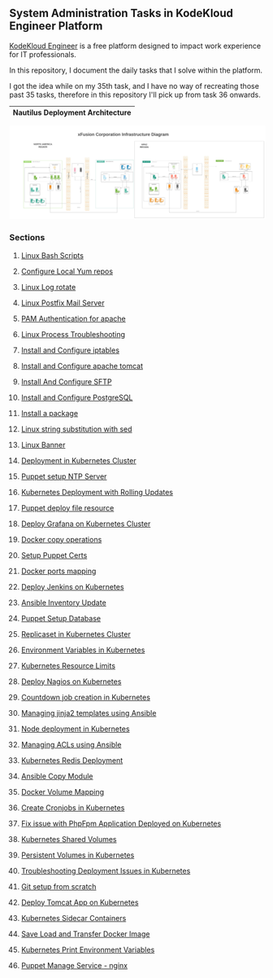 ## System Administration Tasks in KodeKloud Engineer Platform

 [KodeKloud Engineer](https://www.kodekloud-engineer.com/) is a free platform designed to impact work experience for IT professionals.

 In this repository, I document the daily tasks that I solve within the platform. 

 I got the idea while on my 35th task, and I have no way of recreating those past 35 tasks, therefore in this repository I'll pick up from task 36 onwards.

 Nautilus Deployment Architecture              |  
:-------------------------:|
![Nautilus Deployment Architecture](images/Nautilus_deployment_architecture.jpeg)

### Sections

1. [Linux Bash Scripts]( https://github.com/fred-juma/Kodekloud-Engineer-Tasks/tree/main/KodeKloud%20System%20Administrator/01.%20Linux%20Bash%20Scripts)


2. [Configure Local Yum repos](https://github.com/fred-juma/Kodekloud-System-Administrator/tree/main/KodeKloud%20System%20Administrator/02.%20Configure%20Local%20Yum%20repos)

3. [Linux Log rotate](https://github.com/fred-juma/Kodekloud-System-Administrator/tree/main/KodeKloud%20System%20Administrator/03.%20Linux%20LogRotate)

4. [Linux Postfix Mail Server](https://github.com/fred-juma/Kodekloud-System-Administrator/tree/main/KodeKloud%20System%20Administrator/04.%20Linux%20Postfix%20Mail%20Server)

5. [PAM Authentication for apache](https://github.com/fred-juma/Kodekloud-Engineer-Tasks/tree/main/KodeKloud%20System%20Administrator/05.%20PAM%20Authentication%20for%20apache)

6. [Linux Process Troubleshooting](https://github.com/fred-juma/Kodekloud-System-Administrator/tree/main/KodeKloud%20System%20Administrator/06.%20Linux%20Process%20Troubleshooting)

7. [Install and Configure iptables](https://github.com/fred-juma/Kodekloud-System-Administrator/tree/main/KodeKloud%20System%20Administrator/07%20-%20Install%20and%20configure%20iptables)

8. [Install and Configure apache tomcat](https://github.com/fred-juma/Kodekloud-Engineer-Tasks/tree/main/KodeKloud%20System%20Administrator/08.%20Install%20and%20configure%20apache%20tomcat)

9. [Install And Configure SFTP](https://github.com/fred-juma/Kodekloud-Engineer-Tasks/tree/main/KodeKloud%20System%20Administrator/09.%20Install%20And%20Configure%20SFTP)

10. [Install and Configure PostgreSQL](https://github.com/fred-juma/Kodekloud-Engineer-Tasks/tree/main/KodeKloud%20System%20Administrator/10.%20Install%20and%20Configure%20PostgreSQL)

11. [Install a package](https://github.com/fred-juma/Kodekloud-Engineer-Tasks/tree/main/KodeKloud%20System%20Administrator/11.%20Install%20a%20package)

12. [Linux string substitution with sed](https://github.com/fred-juma/Kodekloud-Engineer-Tasks/tree/main/KodeKloud%20System%20Administrator/12.%20Linux%20string%20substitute%20sed)

13. [Linux Banner](https://github.com/fred-juma/Kodekloud-Engineer-Tasks/tree/main/KodeKloud%20System%20Administrator/13.%20Linux%20Banner)

14. [Deployment in Kubernetes Cluster ](https://github.com/fred-juma/Kodekloud-Engineer-Tasks/tree/main/kodekloud%20DevOps%20Engineer/01.%20Create%20Deployments%20in%20Kubernetes%20Cluster)

15. [Puppet setup NTP Server](https://github.com/fred-juma/Kodekloud-Engineer-Tasks/blob/main/kodekloud%20DevOps%20Engineer/02.%20Puppet%20Setup%20NTP%20Server/puppet%20setup%20ntp%20server.md)

16. [Kubernetes Deployment with Rolling Updates](https://github.com/fred-juma/Kodekloud-Engineer-Tasks/tree/main/kodekloud%20DevOps%20Engineer/03.%20Kubernetes%20Deployment%20and%20Rolling%20Updates)

17. [Puppet deploy file resource](https://github.com/fred-juma/Kodekloud-Engineer-Tasks/tree/main/kodekloud%20DevOps%20Engineer/04.%20Puppet%20deploy%20file%20resource)

18. [Deploy Grafana on Kubernetes Cluster](https://github.com/fred-juma/Kodekloud-Engineer-Tasks/tree/main/kodekloud%20DevOps%20Engineer/05.%20Deploy%20Grafana%20on%20Kubernetes%20Cluster)

19. [Docker copy operations](https://github.com/fred-juma/Kodekloud-Engineer-Tasks/tree/main/kodekloud%20DevOps%20Engineer/06.%20Docker%20copy%20operations)

20. [Setup Puppet Certs](https://github.com/fred-juma/Kodekloud-Engineer-Tasks/tree/main/kodekloud%20DevOps%20Engineer/07.%20Setup%20Puppet%20Certs)

21. [Docker ports mapping](https://github.com/fred-juma/Kodekloud-Engineer-Tasks/tree/main/kodekloud%20DevOps%20Engineer/08.%20Docker%20Ports%20Mapping)

22. [Deploy Jenkins on Kubernetes](https://github.com/fred-juma/Kodekloud-Engineer-Tasks/tree/main/kodekloud%20DevOps%20Engineer/09.%20Deploy%20Jenkins%20on%20Kubernetes)

23. [Ansible Inventory Update](https://github.com/fred-juma/Kodekloud-Engineer-Tasks/tree/main/kodekloud%20DevOps%20Engineer/10.%20Ansible%20Inventory%20Update)

24. [Puppet Setup Database](https://github.com/fred-juma/Kodekloud-Engineer-Tasks/tree/main/kodekloud%20DevOps%20Engineer/11.%20Puppet%20Setup%20Database)

25. [Replicaset in Kubernetes Cluster](https://github.com/fred-juma/Kodekloud-Engineer-Tasks/tree/main/kodekloud%20DevOps%20Engineer/12.%20Create%20Replicaset%20in%20Kubernetes%20Cluster)

26. [Environment Variables in Kubernetes](https://github.com/fred-juma/Kodekloud-Engineer-Tasks/tree/main/kodekloud%20DevOps%20Engineer/13.%20Environment%20Variables%20in%20Kubernetes)

27. [Kubernetes Resource Limits](https://github.com/fred-juma/Kodekloud-Engineer-Tasks/tree/main/kodekloud%20DevOps%20Engineer/14.%20Set%20Limits%20for%20Resources%20in%20Kubernetes)

28. [Deploy Nagios on Kubernetes](https://github.com/fred-juma/Kodekloud-Engineer-Tasks/tree/main/kodekloud%20DevOps%20Engineer/15.%20Deploy%20Nagios%20on%20Kubernetes)

29. [Countdown job creation in Kubernetes](https://github.com/fred-juma/Kodekloud-Engineer-Tasks/tree/main/kodekloud%20DevOps%20Engineer/16.%20Countdown%20job%20in%20Kubernetes)

30. [Managing jinja2 templates using Ansible](https://github.com/fred-juma/Kodekloud-Engineer-Tasks/tree/main/kodekloud%20DevOps%20Engineer/17.%20Managing%20Jinja2%20Templates%20Using%20Ansible)

31. [Node deployment in Kubernetes](https://github.com/fred-juma/Kodekloud-Engineer-Tasks/tree/main/kodekloud%20DevOps%20Engineer/18.%20Deploy%20Node%20App%20on%20Kubernetes)

32. [Managing ACLs using Ansible](https://github.com/fred-juma/Kodekloud-Engineer-Tasks/tree/main/kodekloud%20DevOps%20Engineer/19.%20Managing%20ACLs%20using%20Ansible)

33. [Kubernetes Redis Deployment](https://github.com/fred-juma/Kodekloud-Engineer-Tasks/tree/main/kodekloud%20DevOps%20Engineer/21.%20Kubernetes%20Redis%20Deployment)

34. [Ansible Copy Module](https://github.com/fred-juma/Kodekloud-Engineer-Tasks/tree/main/kodekloud%20DevOps%20Engineer/23.%20Ansible%20Copy%20Module)

35. [Docker Volume Mapping](https://github.com/fred-juma/Kodekloud-Engineer-Tasks/tree/main/kodekloud%20DevOps%20Engineer/24.%20Docker%20Volumes%20Mapping)

36. [Create Cronjobs in Kubernetes](https://github.com/fred-juma/Kodekloud-Engineer-Tasks/tree/main/kodekloud%20DevOps%20Engineer/25.%20Create%20Cronjobs%20in%20Kubernetes)

37. [Fix issue with PhpFpm Application Deployed on Kubernetes](https://github.com/fred-juma/Kodekloud-Engineer-Tasks/tree/main/kodekloud%20DevOps%20Engineer/27.%20Fix%20issue%20with%20PhpFpm%20Application%20Deployed%20on%20Kubernetes)

38. [Kubernetes Shared Volumes](https://github.com/fred-juma/Kodekloud-Engineer-Tasks/tree/main/kodekloud%20DevOps%20Engineer/28.%20Kubernetes%20Shared%20Volumes)

39. [Persistent Volumes in Kubernetes](https://github.com/fred-juma/Kodekloud-Engineer-Tasks/tree/main/kodekloud%20DevOps%20Engineer/30.%20Persistent%20Volumes%20in%20Kubernetes)

40. [Troubleshooting Deployment Issues in Kubernetes](https://github.com/fred-juma/Kodekloud-Engineer-Tasks/tree/main/kodekloud%20DevOps%20Engineer/34.%20Troubleshoot%20Deployment%20issues%20in%20Kubernetes)

41. [Git setup from scratch](https://github.com/fred-juma/Kodekloud-Engineer-Tasks/tree/main/kodekloud%20DevOps%20Engineer/35.%20Git%20Setup%20from%20Scratch)

42. [Deploy Tomcat App on Kubernetes](https://github.com/fred-juma/Kodekloud-Engineer-Tasks/tree/main/kodekloud%20DevOps%20Engineer/36.%20Deploy%20Tomcat%20App%20on%20Kubernetes)

43. [Kubernetes Sidecar Containers](https://github.com/fred-juma/Kodekloud-Engineer-Tasks/tree/main/kodekloud%20DevOps%20Engineer/37.%20Kubernetes%20Sidecar%20Containers)

44. [Save Load and Transfer Docker Image](https://github.com/fred-juma/Kodekloud-Engineer-Tasks/tree/main/kodekloud%20DevOps%20Engineer/38.%20Save%20Load%20and%20Transfer%20Docker%20Image)

45. [Kubernetes Print Environment Variables](https://github.com/fred-juma/Kodekloud-Engineer-Tasks/tree/main/kodekloud%20DevOps%20Engineer/40.%20Print%20Environment%20Variables)

46. [Puppet Manage Service - nginx](https://github.com/fred-juma/Kodekloud-Engineer-Tasks/tree/main/kodekloud%20DevOps%20Engineer/41.%20Puppet%20Manage%20Services)
